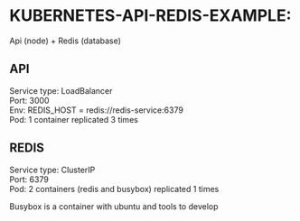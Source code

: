# KUBERNETES-API-REDIS-EXAMPLE:  

Api (node) + Redis (database)

## API

Service type: LoadBalancer  
Port: 3000  
Env: REDIS_HOST = redis://redis-service:6379  
Pod: 1 container replicated 3 times  

## REDIS

Service type: ClusterIP  
Port: 6379  
Pod: 2 containers (redis and busybox) replicated 1 times  

Busybox is a container with ubuntu and tools to develop


